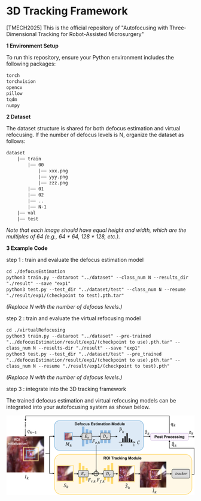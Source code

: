 # 3D Tracking Framework
[TMECH2025] This is the official repository of "Autofocusing with Three-Dimensional Tracking for Robot-Assisted Microsurgery"

**1 Environment Setup**

To run this repository, ensure your Python environment includes the following packages:
    
    torch 
    torchvision
    opencv
    pillow
    tqdm
    numpy

**2 Dataset**

The dataset structure is shared for both defocus estimation and virtual refocusing. If the number of defocus levels is N, organize the dataset as follows:

    dataset
        |—— train
            |—— 00
                |—— xxx.png
                |—— yyy.png
                |—— zzz.png
            |—— 01
            |—— 02
            |—— ..
            |—— N-1
        |—— val
        |—— test

*Note that each image should have equal height and width, which are the multiples of 64 (e.g., 64 * 64, 128 * 128, etc.).*

**3 Example Code**

step 1 : train and evaluate the defocus estimation model
        
    cd ./defocusEstimation
    python3 train.py --dataroot "../dataset" --class_num N --results_dir "./result" --save "exp1"
    python3 test.py --test_dir "../dataset/test" --class_num N --resume "./result/exp1/(checkpoint to test).pth.tar"
*(Replace N with the number of defocus levels.)*

step 2 : train and evaluate the virtual refocusing model
    
    cd ./virtualRefocusing
    python3 train.py --dataroot "../dataset" --pre-trained "../defocusEstimation/result/exp1/(checkpoint to use).pth.tar" --class_num N --results-dir "./result" --save "exp1"
    python3 test.py --test_dir "../dataset/test" --pre_trained "../defocusEstimation/result/exp1/(checkpoint to use).pth.tar" --class_num N --resume "./result/exp1/(checkpoint to test).pth"
*(Replace N with the number of defocus levels.)*

step 3 : integrate into the 3D tracking framework

The trained defocus estimation and virtual refocusing models can be integrated into your autofocusing system as shown below.

![image](pic/framework.png)

